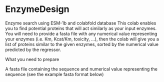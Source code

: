 # EnzymeDesign

Enzyme search using ESM-1b and colabfold database
This colab enables you to find potential proteins that will act similarly as your input enzymes. You will need to provide a fasta file with any numerical value representing your enzymes (i.e. Km, Kcat/Km, toxicity, ...), then the colab will give you a list of proteins similar to the given enzymes, sorted by the numerical value predicted by the regressor.



What you need to prepare

A fasta file containing the sequence and numerical value representing the sequence (see the example fasta format below)

